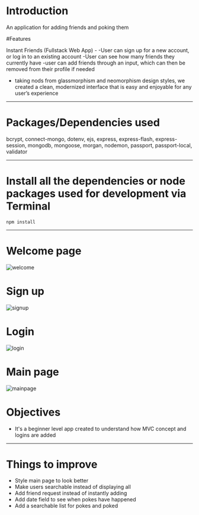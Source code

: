 # Introduction

An application for adding friends and poking them

#Features

Instant Friends (Fullstack Web App) - 
-User can sign up for a new account, or log in to an existing account
-User can see how many friends they currently have 
-user can add friends through an input, which can then be removed from their profile if needed 
- taking nods from glassmorphism and neomorphism design styles, we created a clean, modernized interface that is easy and enjoyable for any user’s experience
---

# Packages/Dependencies used 

bcrypt, connect-mongo, dotenv, ejs, express, express-flash, express-session, mongodb, mongoose, morgan, nodemon, passport, passport-local, validator

---

# Install all the dependencies or node packages used for development via Terminal

`npm install` 

---

# Welcome page

![welcome](https://user-images.githubusercontent.com/94518833/188805032-8176b221-4f70-4cd5-8ed3-f5212acdafb2.JPG)

# Sign up

![signup](https://user-images.githubusercontent.com/94518833/188805066-f0d05796-e267-449e-8fe1-291d7ce2859d.JPG)

# Login

![login](https://user-images.githubusercontent.com/94518833/188805083-db6e68ba-f3b1-4443-9b0a-6045b9ee9a8c.JPG)

# Main page

![mainpage](https://user-images.githubusercontent.com/94518833/188805104-414e2251-b811-45a5-99ec-54885d7e5e95.JPG)

# Objectives

- It's a beginner level app created to understand how MVC concept and logins are added
---

# Things to improve

- Style main page to look better
- Make users searchable instead of displaying all
- Add friend request instead of instantly adding
- Add date field to see when pokes have happened
- Add a searchable list for pokes and poked






